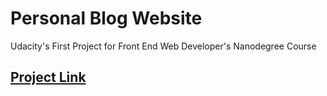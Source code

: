 # Personal Blog Website
Udacity's First Project for Front End Web Developer's Nanodegree Course

<h2><a href="https://rishabhkeshan.github.io/PersonalBlogWebsite/">Project Link</a></h2>
